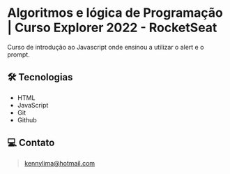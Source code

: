 # Algoritmos e lógica de Programação | Curso Explorer 2022 - RocketSeat 

Curso de introdução ao Javascript onde ensinou a utilizar o alert e o prompt.

## 🛠 Tecnologias 
- HTML
- JavaScript
- Git
- Github

## 💻 Contato 

 > kennylima@hotmail.com